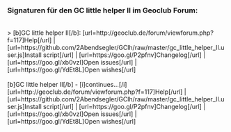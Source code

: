 ### Signaturen für den GC little helper II im Geoclub Forum:<br>
<br>
> [b]GC little helper II[/b]: [url=http://geoclub.de/forum/viewforum.php?f=117]Help[/url] | [url=https://github.com/2Abendsegler/GClh/raw/master/gc_little_helper_II.user.js]Install script[/url] | [url=https://goo.gl/P2pfnv]Changelog[/url] | [url=https://goo.gl/xb0vzI]Open issues[/url] | [url=https://goo.gl/YdEt8L]Open wishes[/url]
<br>
<br>
[b]GC little helper II[/b] - [i]continues...[/i]  
[url=http://geoclub.de/forum/viewforum.php?f=117]Help[/url] | [url=https://github.com/2Abendsegler/GClh/raw/master/gc_little_helper_II.user.js]Install script[/url] | [url=https://goo.gl/P2pfnv]Changelog[/url] | [url=https://goo.gl/xb0vzI]Open issues[/url] | [url=https://goo.gl/YdEt8L]Open wishes[/url]
